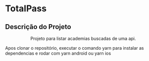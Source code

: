# TotalPass

## Descrição do Projeto

<p align="center">Projeto para listar academias buscadas de uma api.</p>

<p>Apos clonar o repositório, executar o comando yarn para instalar as dependencias e rodar com yarn android ou yarn ios</p>
